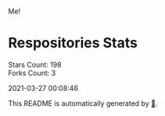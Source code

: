 Me!

# Respositories Stats
Stars Count: 198  
Forks Count: 3

2021-03-27 00:08:46  

This README is automatically generated by [🐰](https://github.com/rnitta/rnitta).
